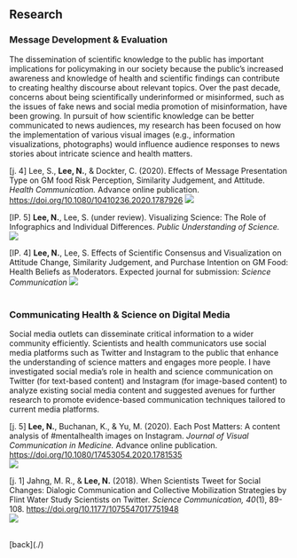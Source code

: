 

## Research 

### Message Development & Evaluation <br> 
The dissemination of scientific knowledge to the public has important implications for policymaking in our society because the public’s increased awareness and knowledge of health and scientific findings can contribute to creating healthy discourse about relevant topics. Over the past decade, concerns about being scientifically underinformed or misinformed, such as the issues of fake news and social media promotion of misinformation, have been growing. In pursuit of how scientific knowledge can be better communicated to news audiences, my research has been focused on how the implementation of various visual images (e.g., information visualizations, photographs) would influence audience responses to news stories about intricate science and health matters. 

[j. 4] Lee, S., **Lee, N.**, & Dockter, C. (2020). Effects of Message Presentation Type on GM food Risk Perception, Similarity Judgement, and Attitude. _Health Communication._ Advance online publication.  <a href="https://doi.org/10.1080/10410236.2020.1787926"> https://doi.org/10.1080/10410236.2020.1787926 </a> 
<img src="namyeon.github.io/j4.png"> <br>

[IP. 5] **Lee, N.**, Lee, S. (under review). Visualizing Science: The Role of Infographics and Individual Differences. _Public Understanding of Science._
<img src="namyeon.github.io/ip5.png"> <br>

[IP. 4] **Lee, N.**, Lee, S. Effects of Scientific Consensus and Visualization on Attitude Change, Similarity Judgement, and Purchase Intention on GM Food: Health Beliefs as Moderators. Expected journal for submission: _Science Communication_
<img src="namyeon.github.io/ip4.png"> <br>
<br> 
 
### Communicating Health & Science on Digital Media <br>
Social media outlets can disseminate critical information to a wider community efficiently. Scientists and health communicators use social media platforms such as Twitter and Instagram to the public that enhance the understanding of science matters and engages more people. I have investigated social media’s role in health and science communication on Twitter (for text-based content) and Instagram (for image-based content) to analyze existing social media content and suggested avenues for further research to promote evidence-based communication techniques tailored to current media platforms. 

[j. 5] **Lee, N.**, Buchanan, K., & Yu, M. (2020). Each Post Matters: A content analysis of #mentalhealth images on Instagram. _Journal of Visual Communication in Medicine._ Advance online publication. <a href="https://doi.org/10.1080/17453054.2020.1781535"> https://doi.org/10.1080/17453054.2020.1781535 </a>  <br>
<img src="namyeon.github.io/j5.png"> <br>

[j. 1] Jahng, M. R., & **Lee, N.** (2018). When Scientists Tweet for Social Changes: Dialogic Communication and Collective Mobilization Strategies by Flint Water Study Scientists on Twitter. _Science Communication, 40_(1), 89-108. <a href=" https://doi.org/10.1177/1075547017751948"> https://doi.org/10.1177/1075547017751948 </a>  <br>
<img src="namyeon.github.io/j1.png"> <br>


<br>
[back](./)



